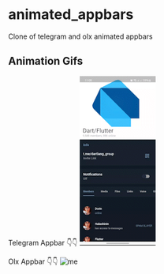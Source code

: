 # animated_appbars

Clone of telegram and olx animated appbars

## Animation Gifs

Telegram Appbar
👇👇
![me](assets/tele.gif)

Olx Appbar
👇👇
![me](assets/olx.gif)
